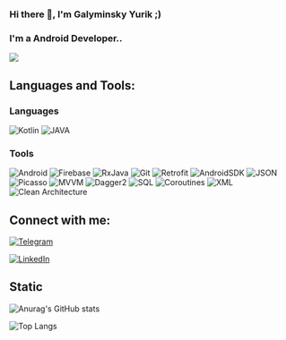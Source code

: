 ### Hi there 👋,  I'm Galyminsky Yurik ;)

### I'm a Android Developer..

![](https://komarev.com/ghpvc/?username=Galyminsky)

## Languages and Tools:
### Languages
![Kotlin](https://img.shields.io/badge/-Kotlin-000000?style=plastic&logo=Kotlin)
![JAVA](https://img.shields.io/badge/-Java-000000?style=plastic&logo=appveyor)
### Tools
![Android](https://img.shields.io/badge/-Android-000000?style=plastic&logo=Android)
![Firebase](https://img.shields.io/badge/-Firebase-000000?style=plastic&logo=Firebase)
![RxJava](https://img.shields.io/badge/-RxJava-000000?style=plastic&logo=appveyor)
![Git](https://img.shields.io/badge/-Git-000000?style=plastic&logo=Git)
![Retrofit](https://img.shields.io/badge/-Retrofit-000000?style=plastic&logo=appveyor)
![AndroidSDK](https://img.shields.io/badge/-AndroidSDK-000000?style=plastic&logo=appveyor)
![JSON](https://img.shields.io/badge/-JSON-000000?style=plastic&logo=JSON)
![Picasso](https://img.shields.io/badge/-Picasso-000000?style=plastic&logo=appveyor)
![MVVM](https://img.shields.io/badge/-MVP/MVVM-000000?style=plastic&logo=appveyor)
![Dagger2](https://img.shields.io/badge/-Dagger2-000000?style=plastic&logo=appveyor)
![SQL](https://img.shields.io/badge/-SQL-000000?style=plastic&logo=appveyor)
![Coroutines](https://img.shields.io/badge/-Coroutines-000000?style=plastic&logo=appveyor)
![XML](https://img.shields.io/badge/-XML-000000?style=plastic&logo=appveyor)
![Clean Architecture](https://img.shields.io/badge/-CleanArchitecture-000000?style=plastic&logo=appveyor)

## Connect with me: 
[![Telegram](https://img.shields.io/badge/-Telegram-000000?style=plastic&logo=Telegram)](https://t.me/Galyminsky_Yurik)

[![LinkedIn](https://img.shields.io/badge/-LinkedIn-000000?style=plastic&logo=LinkedIn)](https://www.linkedin.com/in/galyminsky)


## Static
![Anurag's GitHub stats](https://github-readme-stats.vercel.app/api?username=Galyminsky&show_icons=true&theme=merko)

![Top Langs](https://github-readme-stats.vercel.app/api/top-langs/?username=Galyminsky&layout=compact)





